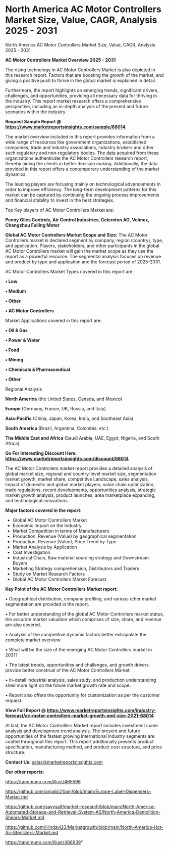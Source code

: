 # North America AC Motor Controllers Market Size, Value, CAGR, Analysis 2025 - 2031
North America AC Motor Controllers Market Size, Value, CAGR, Analysis 2025 - 2031

<Strong> AC Motor Controllers Market Overview 2025 - 2031</strong>

The rising technology in AC Motor Controllers Market is also depicted in this research report. Factors that are boosting the growth of the market, and giving a positive push to thrive in the global market is explained in detail.

Furthermore, the report highlights on emerging trends, significant drivers, challenges, and opportunities, providing all necessary data for thriving in the industry. This report market research offers a comprehensive perspective, including an in-depth analysis of the present and future scenarios within the industry.

<strong>Request Sample Report @ <a href=https://www.marketreportsinsights.com/sample/68014>https://www.marketreportsinsights.com/sample/68014</a></strong>

The market overview included in this report provides information from a wide range of resources like government organizations, established companies, trade and industry associations, industry brokers and other such regulatory and non-regulatory bodies. The data acquired from these organizations authenticate the AC Motor Controllers research report, thereby aiding the clients in better decision making. Additionally, the data provided in this report offers a contemporary understanding of the market dynamics.

The leading players are focusing mainly on technological advancements in order to improve efficiency. The long-term development patterns for this market can be captured by continuing the ongoing process improvements and financial stability to invest in the best strategies.

Top Key players of AC Motor Controllers Market are:

<strong>Penny Giles Controls, Air Control Industries, Celeroton AG, Velmex, Changzhou Fulling Motor</strong>

<strong><b>Global AC Motor Controllers Market Scope and Size:</b></strong>
The AC Motor Controllers market is declared segment by company, region (country), type, and application. Players, stakeholders, and other participants in the global AC Motor Controllers market will gain the market scope as they use the report as a powerful resource. The segmental analysis focuses on revenue and product by type and application and the forecast period of 2025-2031.

AC Motor Controllers Market Types covered in this report are:

<strong>• Low

• Medium

• Other

• AC Motor Controllers</strong>

Market Applications covered in this report are:

<strong>• Oil & Gas

• Power & Water

• Food

• Mining

• Chemicals & Pharmaceutical

• Other</strong> 

Regional Analysis

<strong>North America</strong> (the United States, Canada, and Mexico)

<strong>Europe</strong> (Germany, France, UK, Russia, and Italy)

<strong>Asia-Pacific</strong> (China, Japan, Korea, India, and Southeast Asia)

<strong>South America</strong> (Brazil, Argentina, Colombia, etc.)

<strong>The Middle East and Africa</strong> (Saudi Arabia, UAE, Egypt, Nigeria, and South Africa)

<strong>Go For Interesting Discount Here: <a href=https://www.marketreportsinsights.com/discount/68014>https://www.marketreportsinsights.com/discount/68014</a></strong>

The AC Motor Controllers market report provides a detailed analysis of global market size, regional and country-level market size, segmentation market growth, market share, competitive Landscape, sales analysis, impact of domestic and global market players, value chain optimization, trade regulations, recent developments, opportunities analysis, strategic market growth analysis, product launches, area marketplace expanding, and technological innovations.

<strong><b>Major factors covered in the report:</b></strong>
<ul>
  <li>Global AC Motor Controllers Market </li>
  <li>Economic Impact on the Industry</li>
  <li>Market Competition in terms of Manufacturers</li>
  <li>Production, Revenue (Value) by geographical segmentation</li>
  <li>Production, Revenue (Value), Price Trend by Type</li>
  <li>Market Analysis by Application</li>
  <li>Cost Investigation</li>
  <li>Industrial Chain, Raw material sourcing strategy and Downstream Buyers</li>
  <li>Marketing Strategy comprehension, Distributors and Traders</li>
  <li>Study on Market Research Factors</li>
  <li>Global AC Motor Controllers Market Forecast</li>
</ul>

<strong><b>Key Point of the AC Motor Controllers Market report:</b></strong>

• Geographical distribution, company profiling, and various other market segmentation are provided in the report.

• For better understanding of the global AC Motor Controllers market status, the accurate market valuation which comprises of size, share, and revenue are also covered.

• Analysis of the competitive dynamic factors better extrapolate the complete market overview

• What will be the size of the emerging AC Motor Controllers market in 2031?

• The latest trends, opportunities and challenges, and growth drivers provide better construal of the AC Motor Controllers Market.

• In-detail industrial analysis, sales study, and production understanding shed more light on the future market growth rate and scope.

• Report also offers the opportunity for customization as per the customer request.

<strong><b>View Full Report @ <a href=https://www.marketreportsinsights.com/industry-forecast/ac-motor-controllers-market-growth-and-size-2021-68014>https://www.marketreportsinsights.com/industry-forecast/ac-motor-controllers-market-growth-and-size-2021-68014</a></b></strong>


At last, the AC Motor Controllers Market report includes investment come analysis and development trend analysis. The present and future opportunities of the fastest growing international industry segments are coated throughout this report. This report additionally presents product specification, manufacturing method, and product cost structure, and price structure.

<strong>Contact Us:</strong>
sales@marketreportsinsights.com

<strong>Our other reports:</strong>

<a href=https://tanomuno.com/illust/465596>https://tanomuno.com/illust/465596</a>

<a href=https://github.com/anjaliiii21/anj/blob/main/Europe-Label-Dispensers-Market.md>https://github.com/anjaliiii21/anj/blob/main/Europe-Label-Dispensers-Market.md</a>

<a href=https://github.com/sayysaif/market-research/blob/main/North-America-Automated-Storage-and-Retrieval-System-AS/North-America-Demolition-Shears-Market.md>https://github.com/sayysaif/market-research/blob/main/North-America-Automated-Storage-and-Retrieval-System-AS/North-America-Demolition-Shears-Market.md</a>

<a href=https://github.com/Hindavi23/Marketgrowth/blob/main/North-America-Hot-Air-Sterilizers-Market.md>https://github.com/Hindavi23/Marketgrowth/blob/main/North-America-Hot-Air-Sterilizers-Market.md</a>

<a href=https://tanomuno.com/illust/466939>https://tanomuno.com/illust/466939</a>"
